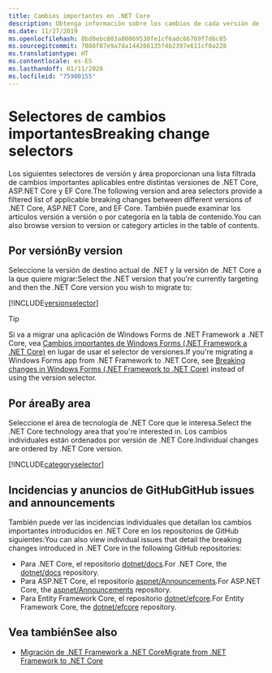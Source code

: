 ```yaml
---
title: Cambios importantes en .NET Core
description: Obtenga información sobre los cambios de cada versión de .NET Core.
ms.date: 11/27/2019
ms.openlocfilehash: 8bd8ebc803a80069530fe1cf6adc66769f7d6c85
ms.sourcegitcommit: 7088f87e9a7da144266135f4b2397e611cf0a228
ms.translationtype: HT
ms.contentlocale: es-ES
ms.lasthandoff: 01/11/2020
ms.locfileid: "75900155"
---
```

# <a name="breaking-change-selectors"></a><span data-ttu-id="1fffd-103">Selectores de cambios importantes</span><span class="sxs-lookup"><span data-stu-id="1fffd-103">Breaking change selectors</span></span>

<span data-ttu-id="1fffd-104">Los siguientes selectores de versión y área proporcionan una lista filtrada de cambios importantes aplicables entre distintas versiones de .NET Core, ASP.NET Core y EF Core.</span><span class="sxs-lookup"><span data-stu-id="1fffd-104">The following version and area selectors provide a filtered list of applicable breaking changes between different versions of .NET Core, ASP.NET Core, and EF Core.</span></span> <span data-ttu-id="1fffd-105">También puede examinar los artículos versión a versión o por categoría en la tabla de contenido.</span><span class="sxs-lookup"><span data-stu-id="1fffd-105">You can also browse version to version or category articles in the table of contents.</span></span>

## <a name="by-version"></a><span data-ttu-id="1fffd-106">Por versión</span><span class="sxs-lookup"><span data-stu-id="1fffd-106">By version</span></span>

<span data-ttu-id="1fffd-107">Seleccione la versión de destino actual de .NET y la versión de .NET Core a la que quiere migrar:</span><span class="sxs-lookup"><span data-stu-id="1fffd-107">Select the .NET version that you're currently targeting and then the .NET Core version you wish to migrate to:</span></span>

[!INCLUDE[versionselector](~/includes/core-changes/versionselector.md)]

> [!TIP]
> <span data-ttu-id="1fffd-108">Si va a migrar una aplicación de Windows Forms de .NET Framework a .NET Core, vea [Cambios importantes de Windows Forms (.NET Framework a .NET Core)](../porting/winforms-breaking-changes.md) en lugar de usar el selector de versiones.</span><span class="sxs-lookup"><span data-stu-id="1fffd-108">If you're migrating a Windows Forms app from .NET Framework to .NET Core, see [Breaking changes in Windows Forms (.NET Framework to .NET Core)](../porting/winforms-breaking-changes.md) instead of using the version selector.</span></span>

## <a name="by-area"></a><span data-ttu-id="1fffd-109">Por área</span><span class="sxs-lookup"><span data-stu-id="1fffd-109">By area</span></span>

<span data-ttu-id="1fffd-110">Seleccione el área de tecnología de .NET Core que le interesa.</span><span class="sxs-lookup"><span data-stu-id="1fffd-110">Select the .NET Core technology area that you're interested in.</span></span> <span data-ttu-id="1fffd-111">Los cambios individuales están ordenados por versión de .NET Core.</span><span class="sxs-lookup"><span data-stu-id="1fffd-111">Individual changes are ordered by .NET Core version.</span></span>

[!INCLUDE[categoryselector](~/includes/core-changes/categoryselector.md)]

## <a name="github-issues-and-announcements"></a><span data-ttu-id="1fffd-112">Incidencias y anuncios de GitHub</span><span class="sxs-lookup"><span data-stu-id="1fffd-112">GitHub issues and announcements</span></span>

<span data-ttu-id="1fffd-113">También puede ver las incidencias individuales que detallan los cambios importantes introducidos en .NET Core en los repositorios de GitHub siguientes:</span><span class="sxs-lookup"><span data-stu-id="1fffd-113">You can also view individual issues that detail the breaking changes introduced in .NET Core in the following GitHub repositories:</span></span>

- <span data-ttu-id="1fffd-114">Para .NET Core, el repositorio [dotnet/docs](https://github.com/dotnet/docs/issues?q=is%3Aissue+label%3Abreaking-change).</span><span class="sxs-lookup"><span data-stu-id="1fffd-114">For .NET Core, the [dotnet/docs](https://github.com/dotnet/docs/issues?q=is%3Aissue+label%3Abreaking-change) repository.</span></span>
- <span data-ttu-id="1fffd-115">Para ASP.NET Core, el repositorio [aspnet/Announcements](https://github.com/aspnet/Announcements/issues?q=is%3Aissue+is%3Aopen+label%3A%22Breaking+change%22+label%3A3.0.0).</span><span class="sxs-lookup"><span data-stu-id="1fffd-115">For ASP.NET Core, the [aspnet/Announcements](https://github.com/aspnet/Announcements/issues?q=is%3Aissue+is%3Aopen+label%3A%22Breaking+change%22+label%3A3.0.0) repository.</span></span>
- <span data-ttu-id="1fffd-116">Para Entity Framework Core, el repositorio [dotnet/efcore](https://github.com/dotnet/efcore/issues?q=is%3Aopen+is%3Aissue+label%3Abreaking-change).</span><span class="sxs-lookup"><span data-stu-id="1fffd-116">For Entity Framework Core, the [dotnet/efcore](https://github.com/dotnet/efcore/issues?q=is%3Aopen+is%3Aissue+label%3Abreaking-change) repository.</span></span>

## <a name="see-also"></a><span data-ttu-id="1fffd-117">Vea también</span><span class="sxs-lookup"><span data-stu-id="1fffd-117">See also</span></span>

- [<span data-ttu-id="1fffd-118">Migración de .NET Framework a .NET Core</span><span class="sxs-lookup"><span data-stu-id="1fffd-118">Migrate from .NET Framework to .NET Core</span></span>](../porting/index.md)
